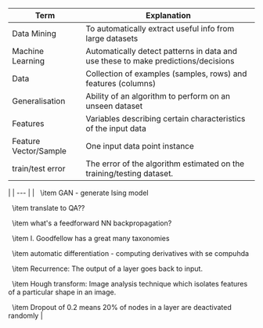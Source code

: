 | Term                  | Explanation                                                                       |
| --------------------- | --------------------------------------------------------------------------------- |
| Data Mining           | To automatically extract useful info from large datasets                          |
| Machine Learning      | Automatically detect patterns in data and use these to make predictions/decisions |
| Data                  | Collection of examples (samples, rows) and features (columns)                     |
| Generalisation        | Ability of an algorithm to perform on an unseen dataset                           |
| Features              | Variables describing certain characteristics of the input data                    |
| Feature Vector/Sample | One input data point instance                                                     |
| train/test error      | The error of the algorithm estimated on the training/testing dataset.             |
| 
| --- |
|   \item GAN - generate Ising model

  \item translate to QA??

  \item what's a feedforward NN backpropagation?

  \item I. Goodfellow has a great many taxonomies

  \item automatic differentiation - computing derivatives with se compuhda

  \item Recurrence: The output of a layer goes back to input.

  \item Hough transform: Image analysis technique which isolates features of a particular shape in an image.

  \item Dropout of 0.2 means 20\% of nodes in a layer are deactivated randomly    |
